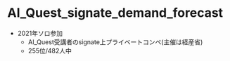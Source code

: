 # AI_Quest_signate_demand_forecast
- 2021年ソロ参加
  - AI_Quest受講者のsignate上プライベートコンペ(主催は経産省)
  - 255位/482人中

